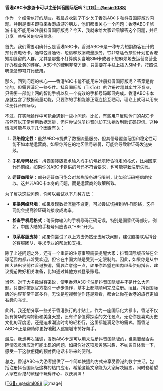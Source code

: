 **香港ABC卡旅游卡可以注册抖音国际版吗？[[TG💪+ @esim1088](https://t.me/s/esim1088)]**

作为一个经常旅行的朋友，我最近收到了不少关于香港ABC卡和抖音国际版的问题。特别是很多即将来香港旅游的朋友，他们都很关心一个问题：香港ABC卡旅游卡能不能用来注册抖音国际版呢？今天，我就来给大家详细解答这个问题，并且分享一些相关的实用信息。

首先，我们需要明确什么是香港ABC卡。香港ABC卡是一种专为短期游客设计的预付费电话卡，通常包含通话、短信和数据流量服务。它非常适合那些计划在香港短期逗留的人群，尤其是那些不打算购买当地SIM卡或者不想麻烦地去运营商营业厅办理业务的游客。ABC卡的使用非常方便，只需要在手机上插入SIM卡，按照说明激活即可开始使用。

那么，回到问题的核心——香港ABC卡能不能用来注册抖音国际版呢？答案是肯定的，但需要满足一些条件。抖音国际版（TikTok）的注册过程其实并不复杂，只需要一部能上网的智能手机以及一个有效的手机号码即可完成。香港ABC卡本身就包含了数据流量功能，只要你的手机能够正常连接互联网，理论上就可以用来注册抖音国际版。

不过，在实际操作中可能会遇到一些小问题。比如，有些用户反映他们的ABC卡虽然可以正常使用数据流量，但在尝试注册抖音时却无法接收到验证码短信。这种情况可能与以下几个因素有关：

1. **网络稳定性**：虽然ABC卡提供了数据流量服务，但其信号覆盖范围和稳定性可能不如本地运营商。如果你所在的地区信号较弱，可能会导致验证码发送失败。
   
2. **手机号码格式**：抖音国际版要求输入的手机号必须符合特定的格式，比如国家代码前缀。如果你的ABC卡提供的号码不符合要求，也可能导致注册失败。

3. **运营商限制**：部分运营商可能会对某些服务进行限制，比如验证码短信的接收。这并非ABC卡本身的问题，而是运营商的政策所致。

为了解决这些问题，你可以尝试以下几种方法：

- **更换网络环境**：如果发现数据流量不稳定，可以尝试切换到Wi-Fi网络，这样可能会提高验证码的接收成功率。
  
- **检查手机号格式**：确保你输入的手机号码正确无误，特别是国家代码部分。例如，中国大陆的手机号码应该以“+86”开头。

- **联系客服支持**：如果你尝试了以上方法仍然无法解决问题，建议直接联系抖音的客服团队，寻求专业的帮助和支持。

除了上述问题之外，还有一个重要的注意事项需要提醒大家：抖音国际版虽然在全球范围内都非常受欢迎，但它在中国大陆是受到一定限制的。因此，如果你是从中国大陆出发前往香港旅游，需要注意这一点。如果你希望在国内继续使用抖音，建议提前做好相关准备，比如通过其他方式登录账号。

当然，对于大多数游客来说，使用香港ABC卡注册抖音国际版并不是什么大问题。只要你按照官方指引一步步操作，基本上都能顺利完成注册。而且，抖音国际版的内容非常丰富多样，无论是短视频创作还是观看，都会让你在香港的旅行更加有趣和充实。

此外，我还想分享一些关于香港旅行的小贴士。作为一座国际化大都市，香港不仅拥有繁华的购物街和美食天堂，还有许多值得探索的文化景点。无论你是喜欢历史文化的深度游，还是追求潮流时尚的轻松行，这里都能满足你的需求。而香港ABC卡正是帮助你更好地融入这座城市的好帮手。

最后，我想再次强调，香港ABC卡是可以用来注册抖音国际版的，但需要结合实际情况灵活应对可能出现的问题。如果你对这项服务感兴趣，不妨亲自体验一下，感受一下这款便捷的预付费电话卡带来的便利。

总之，香港ABC卡为游客提供了一个简单快捷的方式来享受香港的数字生活，包括注册抖音国际版这样的热门应用。希望这篇文章能为大家解决疑惑，同时也希望大家在香港的旅程中玩得开心、收获满满！

[[TG💪+ @esim1088](https://t.me/s/esim1088) ![Image](https://i.postimg.cc/4NQfJmqS/Snipaste-2025-05-13-00-14-12.png)]